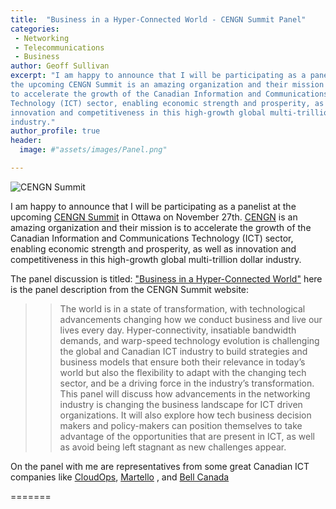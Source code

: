 ```yaml
---
title:  "Business in a Hyper-Connected World - CENGN Summit Panel"
categories:
 - Networking
 - Telecommunications
 - Business
author: Geoff Sullivan
excerpt: "I am happy to announce that I will be participating as a panelist at
the upcoming CENGN Summit is an amazing organization and their mission is
to accelerate the growth of the Canadian Information and Communications
Technology (ICT) sector, enabling economic strength and prosperity, as well as
innovation and competitiveness in this high-growth global multi-trillion dollar
industry."
author_profile: true
header:
  image: #"assets/images/Panel.png"

---
```

![CENGN Summit](/assets/images/Panel.png "CENGN Summit")

I am happy to announce that I will be participating as a panelist at the
upcoming [CENGN Summit](https://cengnsummit.ca/) in Ottawa on November 27th.
[CENGN](https://www.cengn.ca/) is an amazing organization and their mission is
to accelerate the growth of the Canadian Information and Communications
Technology (ICT) sector, enabling economic strength and prosperity, as well as
innovation and competitiveness in this high-growth global multi-trillion dollar
industry.  

The panel discussion is titled: ["Business in a Hyper-Connected World"](https://cengnsummit.ca/panel-1-2018/)
here is the panel description from the CENGN Summit website:

> > The world is in a state of transformation, with technological advancements
changing how we conduct business and live our lives every day.
Hyper-connectivity, insatiable bandwidth demands, and warp-speed technology
evolution is challenging the global and Canadian ICT industry to build
strategies and business models that ensure both their relevance in today’s
world but also the flexibility to adapt with the changing tech sector, and be a
driving force in the industry’s transformation. This panel will discuss how
advancements in the networking industry is changing the business landscape for
ICT driven organizations. It will also explore how tech business decision makers
and policy-makers can position themselves to take advantage of the opportunities
that are present in ICT, as well as avoid being left stagnant as new challenges
appear.

On the panel with me are representatives from some great Canadian ICT companies
like [CloudOps](https://www.cloudsop.com), [Martello](https://martellotech.com/)
, and [Bell Canada](https://www.bell.ca)

=======
